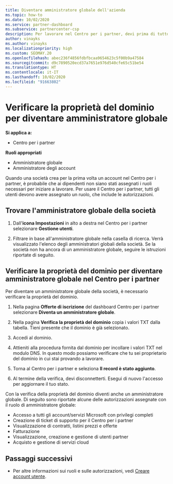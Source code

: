 ```yaml
---
title: Diventare amministratore globale dell'azienda
ms.topic: how-to
ms.date: 10/02/2020
ms.service: partner-dashboard
ms.subservice: partnercenter-csp
description: Per lavorare nel Centro per i partner, devi prima di tutto verificare la proprietà del dominio. Scopri come eseguire questa operazione per diventare un amministratore globale in grado di aggiungere utenti.
author: vinayks
ms.author: vinayks
ms.localizationpriority: high
ms.custom: SEOMAY.20
ms.openlocfilehash: abec236f4856fdbfbcaa9654623c5f00b9a47584
ms.sourcegitcommit: d9c7890520ecd37a7651e976d540cfe65c51be54
ms.translationtype: HT
ms.contentlocale: it-IT
ms.lasthandoff: 10/02/2020
ms.locfileid: "91663802"
---
```

# <a name="verify-your-domain-ownership-to-become-global-admin"></a>Verificare la proprietà del dominio per diventare amministratore globale 

**Si applica a:**

- Centro per i partner

**Ruoli appropriati**

- Amministratore globale
- Amministratore degli account

Quando una società crea per la prima volta un account nel Centro per i partner, è probabile che ai dipendenti non siano stati assegnati i ruoli necessari per iniziare a lavorare.  Per usare il Centro per i partner, tutti gli utenti devono avere assegnato un ruolo, che include le autorizzazioni.  

## <a name="find-the-companys-global-admin"></a>Trovare l'amministratore globale della società

1. Dall'**icona Impostazioni** in alto a destra nel Centro per i partner selezionare **Gestione utenti**.

1. Filtrare in base all'amministratore globale nella casella di ricerca. Verrà visualizzato l'elenco degli amministratori globali della società. Se la società non ha ancora di un amministratore globale, seguire le istruzioni riportate di seguito.


## <a name="verify-your-domain-ownership-to-become-a-global-admin-in-partner-center"></a>Verificare la proprietà del dominio per diventare amministratore globale nel Centro per i partner

Per diventare un amministratore globale della società, è necessario verificare la proprietà del dominio.

1. Nella pagina **Offerte di iscrizione** del dashboard Centro per i partner selezionare **Diventa un amministratore globale**. 

2. Nella pagina **Verifica la proprietà del dominio** copia i valori TXT dalla tabella. Tieni presente che il dominio è già selezionato.

3. Accedi al dominio. 

4. Attieniti alla procedura fornita dal dominio per incollare i valori TXT nel modulo DNS.  In questo modo possiamo verificare che tu sei proprietario del dominio in cui stai provando a lavorare.

5. Torna al Centro per i partner e seleziona **Il record è stato aggiunto**.

6. Al termine della verifica, devi disconnetterti. Esegui di nuovo l'accesso per aggiornare il tuo stato. 

Con la verifica della proprietà del dominio diventi anche un amministratore globale. Di seguito sono riportate alcune delle autorizzazioni assegnate con il ruolo di amministratore globale:

- Accesso a tutti gli account/servizi Microsoft con privilegi completi 
- Creazione di ticket di supporto per il Centro per i partner
- Visualizzazione di contratti, listini prezzi e offerte
- Fatturazione
- Visualizzazione, creazione e gestione di utenti partner
- Acquisto e gestione di servizi cloud

## <a name="next-steps"></a>Passaggi successivi

- Per altre informazioni sui ruoli e sulle autorizzazioni, vedi [Creare account utente](create-user-accounts-and-set-permissions.md). 